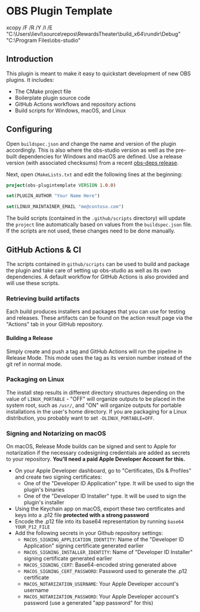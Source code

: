 # OBS Plugin Template

xcopy /F /R /Y /I /E "C:\Users\lievl\source\repos\RewardsTheater\build_x64\rundir\Debug\" "C:\Program Files\obs-studio\"

## Introduction

This plugin is meant to make it easy to quickstart development of new OBS plugins. It includes:

- The CMake project file
- Boilerplate plugin source code
- GitHub Actions workflows and repository actions
- Build scripts for Windows, macOS, and Linux

## Configuring

Open `buildspec.json` and change the name and version of the plugin accordingly. This is also where the obs-studio version as well as the pre-built dependencies for Windows and macOS are defined. Use a release version (with associated checksums) from a recent [obs-deps release](https://github.com/obsproject/obs-deps/releases).

Next, open `CMakeLists.txt` and edit the following lines at the beginning:

```cmake
project(obs-plugintemplate VERSION 1.0.0)

set(PLUGIN_AUTHOR "Your Name Here")

set(LINUX_MAINTAINER_EMAIL "me@contoso.com")
```

The build scripts (contained in the `.github/scripts` directory) will update the `project` line automatically based on values from the `buildspec.json` file. If the scripts are not used, these changes need to be done manually.

## GitHub Actions & CI

The scripts contained in `github/scripts` can be used to build and package the plugin and take care of setting up obs-studio as well as its own dependencies. A default workflow for GitHub Actions is also provided and will use these scripts.

### Retrieving build artifacts

Each build produces installers and packages that you can use for testing and releases. These artifacts can be found on the action result page via the "Actions" tab in your GitHub repository.

#### Building a Release

Simply create and push a tag and GitHub Actions will run the pipeline in Release Mode. This mode uses the tag as its version number instead of the git ref in normal mode.

### Packaging on Linux

The install step results in different directory structures depending on the value of `LINUX_PORTABLE` - "OFF" will organize outputs to be placed in the system root, such as `/usr/`, and "ON" will organize outputs for portable installations in the user's home directory. If you are packaging for a Linux distribution, you probably want to set `-DLINUX_PORTABLE=OFF`.

### Signing and Notarizing on macOS

On macOS, Release Mode builds can be signed and sent to Apple for notarization if the necessary codesigning credentials are added as secrets to your repository. **You'll need a paid Apple Developer Account for this.**

- On your Apple Developer dashboard, go to "Certificates, IDs & Profiles" and create two signing certificates:
    - One of the "Developer ID Application" type. It will be used to sign the plugin's binaries
    - One of the "Developer ID Installer" type. It will be used to sign the plugin's installer
- Using the Keychain app on macOS, export these two certificates and keys into a .p12 file **protected with a strong password**
- Encode the .p12 file into its base64 representation by running `base64 YOUR_P12_FILE`
- Add the following secrets in your Github repository settings:
    - `MACOS_SIGNING_APPLICATION_IDENTITY`: Name of the "Developer ID Application" signing certificate generated earlier
    - `MACOS_SIGNING_INSTALLER_IDENTITY`: Name of "Developer ID Installer" signing certificate generated earlier
    - `MACOS_SIGNING_CERT`: Base64-encoded string generated above
    - `MACOS_SIGNING_CERT_PASSWORD`: Password used to generate the .p12 certificate
    - `MACOS_NOTARIZATION_USERNAME`: Your Apple Developer account's username
    - `MACOS_NOTARIZATION_PASSWORD`: Your Apple Developer account's password (use a generated "app password" for this)
